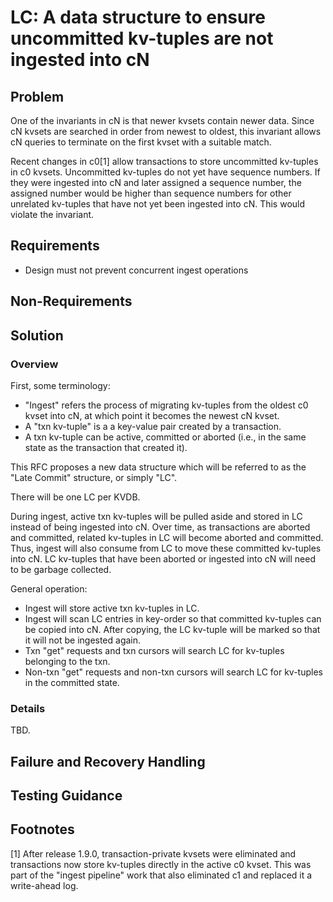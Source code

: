 # LC: A data structure to ensure uncommitted kv-tuples are not ingested into cN

## Problem

One of the invariants in cN is that newer kvsets contain newer data.
Since cN kvsets are searched in order from newest to oldest, this
invariant allows cN queries to terminate on the first kvset with a
suitable match.

Recent changes in c0[1] allow transactions to store uncommitted
kv-tuples in c0 kvsets.  Uncommitted kv-tuples do not yet have
sequence numbers. If they were ingested into cN and later assigned a
sequence number, the assigned number would be higher than sequence
numbers for other unrelated kv-tuples that have not yet been ingested
into cN.  This would violate the invariant.

## Requirements

- Design must not prevent concurrent ingest operations

## Non-Requirements

## Solution

### Overview

First, some terminology:

- "Ingest" refers the process of migrating kv-tuples from the oldest
  c0 kvset into cN, at which point it becomes the newest cN kvset.
- A "txn kv-tuple" is a a key-value pair created by a transaction.
- A txn kv-tuple can be active, committed or aborted (i.e., in the
  same state as the transaction that created it).

This RFC proposes a new data structure which will be referred to as
the "Late Commit" structure, or simply "LC".

There will be one LC per KVDB.

During ingest, active txn kv-tuples will be pulled aside and stored in
LC instead of being ingested into cN.  Over time, as transactions are
aborted and committed, related kv-tuples in LC will become aborted and
committed.  Thus, ingest will also consume from LC to move these
committed kv-tuples into cN.  LC kv-tuples that have been aborted or
ingested into cN will need to be garbage collected.

General operation:
- Ingest will store active txn kv-tuples in LC.
- Ingest will scan LC entries in key-order so that committed kv-tuples
  can be copied into cN.  After copying, the LC kv-tuple will be
  marked so that it will not be ingested again.
- Txn "get" requests and txn cursors will search LC for kv-tuples
  belonging to the txn.
- Non-txn "get" requests and non-txn cursors will search LC for
  kv-tuples in the committed state.

### Details

TBD.

## Failure and Recovery Handling

<!--How your RFC intends to handle failures-->

## Testing Guidance

<!--
  How would someone be able to confirm your RFC works assuming it is implemented
-->

## Footnotes

[1] After release 1.9.0, transaction-private kvsets were eliminated
and transactions now store kv-tuples directly in the active c0 kvset.
This was part of the "ingest pipeline" work that also eliminated c1
and replaced it a write-ahead log.
